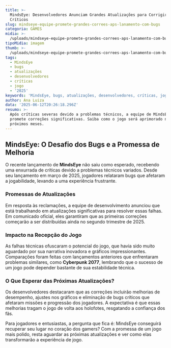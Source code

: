 ```yaml
---
title: >-
  MindsEye: Desenvolvedores Anunciam Grandes Atualizações para Corrigir Bugs
  Críticos
slug: mindseye-equipe-promete-grandes-correes-aps-lanamento-com-bugs
categoria: GAMES
midia: >-
  /uploads/mindseye-equipe-promete-grandes-correes-aps-lanamento-com-bugs-thumb.png
tipoMidia: imagem
thumb: >-
  /uploads/mindseye-equipe-promete-grandes-correes-aps-lanamento-com-bugs-thumb.png
tags:
  - MindsEye
  - bugs
  - atualizações
  - desenvolvedores
  - críticas
  - jogo
  - '2025'
keywords: 'MindsEye, bugs, atualizações, desenvolvedores, críticas, jogo, 2025'
author: Ana Luiza
data: '2025-06-12T20:26:18.296Z'
resumo: >-
  Após críticas severas devido a problemas técnicos, a equipe de MindsEye
  promete correções significativas. Saiba como o jogo será aprimorado nos
  próximos meses.
---
```


## MindsEye: O Desafio dos Bugs e a Promessa de Melhoria

O recente lançamento de **MindsEye** não saiu como esperado, recebendo uma enxurrada de críticas devido a problemas técnicos variados. Desde seu lançamento em março de 2025, jogadores relataram bugs que afetaram a jogabilidade, levando a uma experiência frustrante.

### Promessas de Atualizações

Em resposta às reclamações, a equipe de desenvolvimento anunciou que está trabalhando em atualizações significativas para resolver essas falhas. Em comunicado oficial, eles garantiram que as primeiras correções começarão a ser distribuídas ainda no segundo trimestre de 2025.

### Impacto na Recepção do Jogo

As falhas técnicas ofuscaram o potencial do jogo, que havia sido muito aguardado por sua narrativa inovadora e gráficos impressionantes. Comparações foram feitas com lançamentos anteriores que enfrentaram problemas similares, como **Cyberpunk 2077**, lembrando que o sucesso de um jogo pode depender bastante de sua estabilidade técnica.

### O Que Esperar das Próximas Atualizações?

Os desenvolvedores destacaram que as correções incluirão melhorias de desempenho, ajustes nos gráficos e eliminação de bugs críticos que afetaram missões e progressão dos jogadores. A expectativa é que essas melhorias tragam o jogo de volta aos holofotes, resgatando a confiança dos fãs.

Para jogadores e entusiastas, a pergunta que fica é: MindsEye conseguirá recuperar seu lugar no coração dos gamers? Com a promessa de um jogo mais polido, resta aguardar as próximas atualizações e ver como elas transformarão a experiência de jogo.
